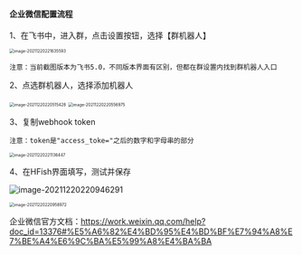 
#### 企业微信配置流程

1、在飞书中，进入群，点击设置按钮，选择【群机器人】

<img src="/Users/maqian/Library/Application Support/typora-user-images/image-20211220221635593.png" alt="image-20211220221635593" style="zoom:50%;" />

`注意：当前截图版本为飞书5.0，不同版本界面有区别，但都在群设置内找到群机器人入口`

2、点选群机器人，选择添加机器人

<img src="http://img.threatbook.cn/hfish/image-20211220220515428.png" alt="image-20211220220515428" style="zoom:50%;" />

<img src="http://img.threatbook.cn/hfish/image-20211220220556975.png" alt="image-20211220220556975" style="zoom:50%;" />

3、复制webhook token

`注意：token是"access_toke="之后的数字和字母串的部分`

<img src="http://img.threatbook.cn/hfish/image-20211220221136447.png" alt="image-20211220221136447" style="zoom:50%;" />

4、在HFish界面填写，测试并保存

![image-20211220220946291](http://img.threatbook.cn/hfish/image-20211220220946291.png)

<img src="http://img.threatbook.cn/hfish/image-20211220220958972.png" alt="image-20211220220958972" style="zoom:50%;" />



企业微信官方文档：https://work.weixin.qq.com/help?doc_id=13376#%E5%A6%82%E4%BD%95%E4%BD%BF%E7%94%A8%E7%BE%A4%E6%9C%BA%E5%99%A8%E4%BA%BA
